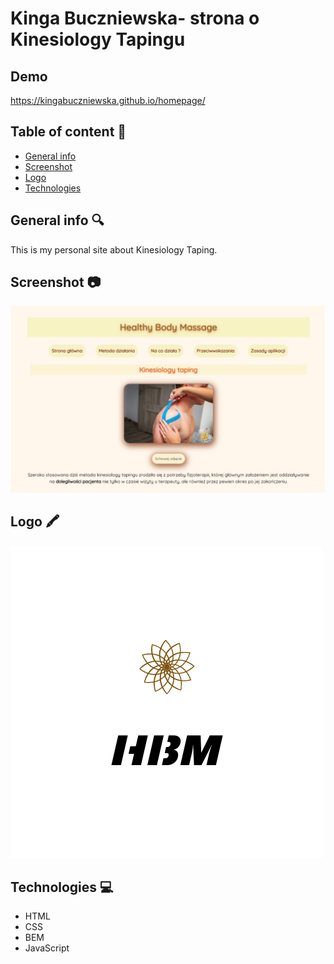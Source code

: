 # Kinga Buczniewska- strona o Kinesiology Tapingu 

## Demo

https://kingabuczniewska.github.io/homepage/

## Table of content :ledger:
* [General info](#general-info)
* [Screenshot](#screenshot)
* [Logo](#logo)
* [Technologies](#technologies)

## General info :mag:

This is my personal site about Kinesiology Taping.

## Screenshot :camera:
![](https://github.com/KingaBuczniewska/homepage/blob/main/images/screenshot.jpg?raw=true)

## Logo :crayon:
![Here's my logo](https://github.com/KingaBuczniewska/homepage/blob/main/images/HBM.png?raw=true)


## Technologies :computer:
* HTML
* CSS
* BEM
* JavaScript





